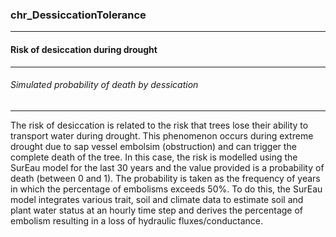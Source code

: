 ### chr_DessiccationTolerance



------
#### Risk of desiccation during drought



------
###### Simulated probability of death by dessication



------
The risk of desiccation is related to the risk that trees lose their ability to transport water during drought. This phenomenon occurs during extreme drought due to sap vessel embolsim (obstruction) and can trigger the complete death of the tree. In this case, the risk is modelled using the SurEau model for the last 30 years and the value provided is a probability of death (between 0 and 1). The probability is taken as the frequency of years in which the percentage of embolisms exceeds 50%. To do this, the SurEau model integrates various trait, soil and climate data to estimate soil and plant water status at an hourly time step and derives the percentage of embolism resulting in a loss of hydraulic fluxes/conductance.